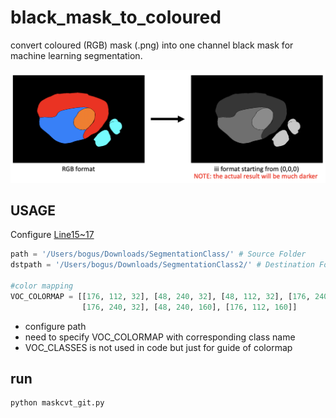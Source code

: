 # black_mask_to_coloured
convert coloured (RGB) mask (.png) into one channel black mask for machine learning segmentation.

![picture](screenshot.png)

## USAGE
Configure [Line15~17](maskcvt_git.py#L15-L17)
```python
path = '/Users/bogus/Downloads/SegmentationClass/' # Source Folder
dstpath = '/Users/bogus/Downloads/SegmentationClass2/' # Destination Folder

#color mapping
VOC_COLORMAP = [[176, 112, 32], [48, 240, 32], [48, 112, 32], [176, 240, 160],
                [176, 240, 32], [48, 240, 160], [176, 112, 160]]
```
- configure path
- need to specify VOC_COLORMAP with corresponding class name
- VOC_CLASSES is not used in code but just for guide of colormap
## run
```bash
python maskcvt_git.py
```

